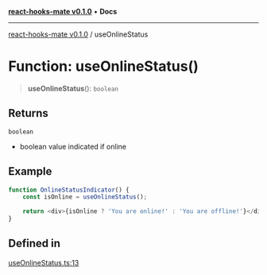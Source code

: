 [**react-hooks-mate v0.1.0**](../README.md) • **Docs**

***

[react-hooks-mate v0.1.0](../README.md) / useOnlineStatus

# Function: useOnlineStatus()

> **useOnlineStatus**(): `boolean`

## Returns

`boolean`

- boolean value indicated if online

## Example

```ts
function OnlineStatusIndicator() {
    const isOnline = useOnlineStatus();

    return <div>{isOnline ? 'You are online!' : 'You are offline!'}</div>;
}
```

## Defined in

[useOnlineStatus.ts:13](https://github.com/guestDI/hooks-mate/blob/7d47908a449d58c331b7bd1cdadbbed307af5ba7/src/hooks/useOnlineStatus.ts#L13)
